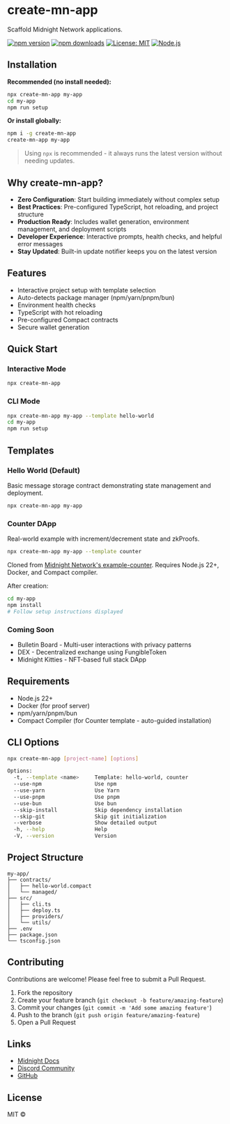 # create-mn-app

Scaffold Midnight Network applications.

[![npm version](https://img.shields.io/npm/v/create-mn-app.svg)](https://www.npmjs.com/package/create-mn-app)
[![npm downloads](https://img.shields.io/npm/dw/create-mn-app.svg)](https://www.npmjs.com/package/create-mn-app)
[![License: MIT](https://img.shields.io/badge/License-MIT-yellow.svg)](https://opensource.org/licenses/MIT)
[![Node.js](https://img.shields.io/node/v/create-mn-app.svg)](https://nodejs.org/)

## Installation

**Recommended (no install needed):**

```bash
npx create-mn-app my-app
cd my-app
npm run setup
```

**Or install globally:**

```bash
npm i -g create-mn-app
create-mn-app my-app
```

> Using `npx` is recommended - it always runs the latest version without needing updates.

## Why create-mn-app?

- **Zero Configuration**: Start building immediately without complex setup
- **Best Practices**: Pre-configured TypeScript, hot reloading, and project structure
- **Production Ready**: Includes wallet generation, environment management, and deployment scripts
- **Developer Experience**: Interactive prompts, health checks, and helpful error messages
- **Stay Updated**: Built-in update notifier keeps you on the latest version

## Features

- Interactive project setup with template selection
- Auto-detects package manager (npm/yarn/pnpm/bun)
- Environment health checks
- TypeScript with hot reloading
- Pre-configured Compact contracts
- Secure wallet generation

## Quick Start

### Interactive Mode

```bash
npx create-mn-app
```

### CLI Mode

```bash
npx create-mn-app my-app --template hello-world
cd my-app
npm run setup
```

## Templates

### Hello World (Default)

Basic message storage contract demonstrating state management and deployment.

```bash
npx create-mn-app my-app
```

### Counter DApp

Real-world example with increment/decrement state and zkProofs.

```bash
npx create-mn-app my-app --template counter
```

Cloned from [Midnight Network's example-counter](https://github.com/midnightntwrk/example-counter). Requires Node.js 22+, Docker, and Compact compiler.

After creation:

```bash
cd my-app
npm install
# Follow setup instructions displayed
```

### Coming Soon

- Bulletin Board - Multi-user interactions with privacy patterns
- DEX - Decentralized exchange using FungibleToken
- Midnight Kitties - NFT-based full stack DApp

## Requirements

- Node.js 22+
- Docker (for proof server)
- npm/yarn/pnpm/bun
- Compact Compiler (for Counter template - auto-guided installation)

## CLI Options

```bash
npx create-mn-app [project-name] [options]

Options:
  -t, --template <name>     Template: hello-world, counter
  --use-npm                 Use npm
  --use-yarn                Use Yarn
  --use-pnpm                Use pnpm
  --use-bun                 Use bun
  --skip-install            Skip dependency installation
  --skip-git                Skip git initialization
  --verbose                 Show detailed output
  -h, --help                Help
  -V, --version             Version
```

## Project Structure

```
my-app/
├── contracts/
│   ├── hello-world.compact
│   └── managed/
├── src/
│   ├── cli.ts
│   ├── deploy.ts
│   ├── providers/
│   └── utils/
├── .env
├── package.json
└── tsconfig.json
```

## Contributing

Contributions are welcome! Please feel free to submit a Pull Request.

1. Fork the repository
2. Create your feature branch (`git checkout -b feature/amazing-feature`)
3. Commit your changes (`git commit -m 'Add some amazing feature'`)
4. Push to the branch (`git push origin feature/amazing-feature`)
5. Open a Pull Request

## Links

- [Midnight Docs](https://docs.midnight.network)
- [Discord Community](https://discord.com/invite/midnightnetwork)
- [GitHub](https://github.com/Olanetsoft/create-mn-app)

## License

MIT ©
